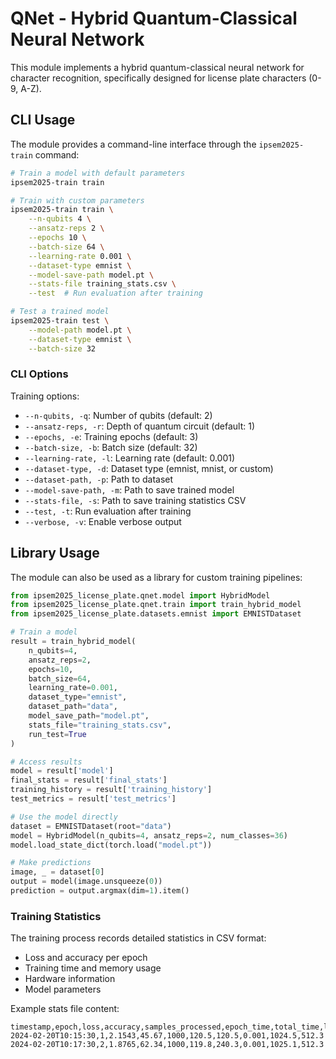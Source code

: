 # QNet - Hybrid Quantum-Classical Neural Network

This module implements a hybrid quantum-classical neural network for character recognition, specifically designed for license plate characters (0-9, A-Z).

## CLI Usage

The module provides a command-line interface through the `ipsem2025-train` command:

```bash
# Train a model with default parameters
ipsem2025-train train

# Train with custom parameters
ipsem2025-train train \
    --n-qubits 4 \
    --ansatz-reps 2 \
    --epochs 10 \
    --batch-size 64 \
    --learning-rate 0.001 \
    --dataset-type emnist \
    --model-save-path model.pt \
    --stats-file training_stats.csv \
    --test  # Run evaluation after training

# Test a trained model
ipsem2025-train test \
    --model-path model.pt \
    --dataset-type emnist \
    --batch-size 32
```

### CLI Options

Training options:
- `--n-qubits, -q`: Number of qubits (default: 2)
- `--ansatz-reps, -r`: Depth of quantum circuit (default: 1)
- `--epochs, -e`: Training epochs (default: 3)
- `--batch-size, -b`: Batch size (default: 32)
- `--learning-rate, -l`: Learning rate (default: 0.001)
- `--dataset-type, -d`: Dataset type (emnist, mnist, or custom)
- `--dataset-path, -p`: Path to dataset
- `--model-save-path, -m`: Path to save trained model
- `--stats-file, -s`: Path to save training statistics CSV
- `--test, -t`: Run evaluation after training
- `--verbose, -v`: Enable verbose output

## Library Usage

The module can also be used as a library for custom training pipelines:

```python
from ipsem2025_license_plate.qnet.model import HybridModel
from ipsem2025_license_plate.qnet.train import train_hybrid_model
from ipsem2025_license_plate.datasets.emnist import EMNISTDataset

# Train a model
result = train_hybrid_model(
    n_qubits=4,
    ansatz_reps=2,
    epochs=10,
    batch_size=64,
    learning_rate=0.001,
    dataset_type="emnist",
    dataset_path="data",
    model_save_path="model.pt",
    stats_file="training_stats.csv",
    run_test=True
)

# Access results
model = result['model']
final_stats = result['final_stats']
training_history = result['training_history']
test_metrics = result['test_metrics']

# Use the model directly
dataset = EMNISTDataset(root="data")
model = HybridModel(n_qubits=4, ansatz_reps=2, num_classes=36)
model.load_state_dict(torch.load("model.pt"))

# Make predictions
image, _ = dataset[0]
output = model(image.unsqueeze(0))
prediction = output.argmax(dim=1).item()
```

### Training Statistics

The training process records detailed statistics in CSV format:
- Loss and accuracy per epoch
- Training time and memory usage
- Hardware information
- Model parameters

Example stats file content:
```csv
timestamp,epoch,loss,accuracy,samples_processed,epoch_time,total_time,learning_rate,cpu_memory_mb,gpu_memory_mb
2024-02-20T10:15:30,1,2.1543,45.67,1000,120.5,120.5,0.001,1024.5,512.3
2024-02-20T10:17:30,2,1.8765,62.34,1000,119.8,240.3,0.001,1025.1,512.3
```
